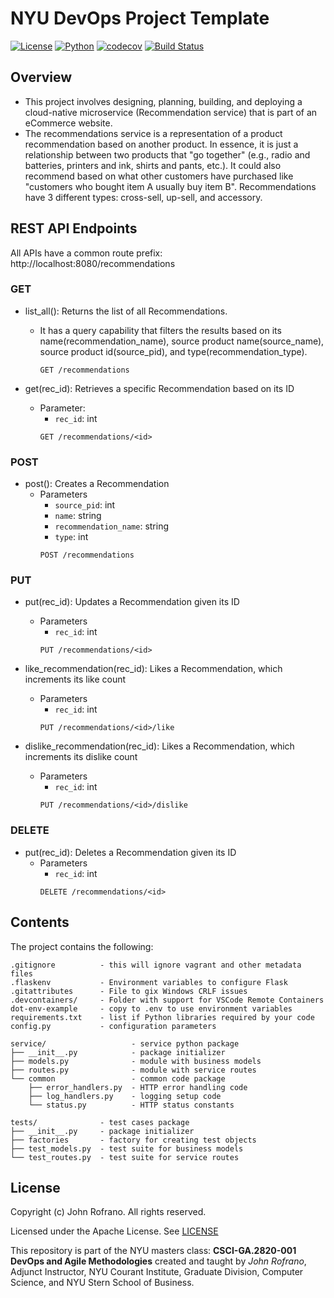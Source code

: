 # NYU DevOps Project Template

[![License](https://img.shields.io/badge/License-Apache_2.0-blue.svg)](https://opensource.org/licenses/Apache-2.0)
[![Python](https://img.shields.io/badge/Language-Python-blue.svg)](https://python.org/)
[![codecov](https://codecov.io/gh/CSCI-GA-2820-FA23-003/recommendations/graph/badge.svg?token=VNH31V6V4Q)](https://codecov.io/gh/CSCI-GA-2820-FA23-003/recommendations)
[![Build Status](https://github.com/CSCI-GA-2820-FA23-003/recommendations/actions/workflows/ci.yml/badge.svg)](https://github.com/CSCI-GA-2820-FA23-003/recommendations/actions)


## Overview

- This project involves designing, planning, building, and deploying a cloud-native microservice (Recommendation service) that is part of an eCommerce website.
- The recommendations service is a representation of a product recommendation based on another product. In essence, it is just a relationship between two products that "go together" (e.g., radio and batteries, printers and ink, shirts and pants, etc.). It could also recommend based on what other customers have purchased like "customers who bought item A usually buy item B". Recommendations have 3 different types: cross-sell, up-sell, and accessory.


## REST API Endpoints
All APIs have a common route prefix: http://localhost:8080/recommendations

### GET
- list_all(): Returns the list of all Recommendations.
  - It has a query capability that filters the results based on its name(recommendation_name), source product name(source_name), source product id(source_pid), and type(recommendation_type).
    ```
    GET /recommendations
    ```

- get(rec_id): Retrieves a specific Recommendation based on its ID
  - Parameter:
    - `rec_id`: int
    ```
    GET /recommendations/<id>
    ```

### POST
- post(): Creates a Recommendation
  - Parameters
    - `source_pid`: int
    - `name`: string
    - `recommendation_name`: string
    - `type`: int
    ```
    POST /recommendations
    ```

### PUT
- put(rec_id): Updates a Recommendation given its ID
  - Parameters
    - `rec_id`: int
    ```
    PUT /recommendations/<id>
    ```

- like_recommendation(rec_id): Likes a Recommendation, which increments its like count
  - Parameters
    - `rec_id`: int
    ```
    PUT /recommendations/<id>/like
    ```
    
- dislike_recommendation(rec_id): Likes a Recommendation, which increments its dislike count
  - Parameters
    - `rec_id`: int
    ```
    PUT /recommendations/<id>/dislike
    ```

### DELETE
- put(rec_id): Deletes a Recommendation given its ID
  - Parameters
    - `rec_id`: int
    ```
    DELETE /recommendations/<id>
    ```

<!-- This project template contains starter code for your class project. The `/service` folder contains your `models.py` file for your model and a `routes.py` file for your service. The `/tests` folder has test case starter code for testing the model and the service separately. All you need to do is add your functionality. You can use the [lab-flask-tdd](https://github.com/nyu-devops/lab-flask-tdd) for code examples to copy from. -->

<!-- ## Automatic Setup

The best way to use this repo is to start your own repo using it as a git template. To do this just press the green **Use this template** button in GitHub and this will become the source for your repository. -->

<!-- ## Manual Setup

You can also clone this repository and then copy and paste the starter code into your project repo folder on your local computer. Be careful not to copy over your own `README.md` file so be selective in what you copy.

There are 4 hidden files that you will need to copy manually if you use the Mac Finder or Windows Explorer to copy files from this folder into your repo folder.

These should be copied using a bash shell as follows:

```bash
    cp .gitignore  ../<your_repo_folder>/
    cp .flaskenv ../<your_repo_folder>/
    cp .gitattributes ../<your_repo_folder>/
``` -->

## Contents

The project contains the following:

```text
.gitignore          - this will ignore vagrant and other metadata files
.flaskenv           - Environment variables to configure Flask
.gitattributes      - File to gix Windows CRLF issues
.devcontainers/     - Folder with support for VSCode Remote Containers
dot-env-example     - copy to .env to use environment variables
requirements.txt    - list if Python libraries required by your code
config.py           - configuration parameters

service/                   - service python package
├── __init__.py            - package initializer
├── models.py              - module with business models
├── routes.py              - module with service routes
└── common                 - common code package
    ├── error_handlers.py  - HTTP error handling code
    ├── log_handlers.py    - logging setup code
    └── status.py          - HTTP status constants

tests/              - test cases package
├── __init__.py     - package initializer
├── factories       - factory for creating test objects
├── test_models.py  - test suite for business models
└── test_routes.py  - test suite for service routes
```

## License

Copyright (c) John Rofrano. All rights reserved.

Licensed under the Apache License. See [LICENSE](LICENSE)

This repository is part of the NYU masters class: **CSCI-GA.2820-001 DevOps and Agile Methodologies** created and taught by *John Rofrano*, Adjunct Instructor, NYU Courant Institute, Graduate Division, Computer Science, and NYU Stern School of Business.
